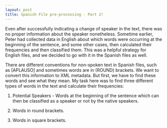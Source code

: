 ```yaml
---
layout: post
title: Spanish File pre-processing - Part 2!
---
```


Even after successfully indicating a change of speaker in the text, there was no proper information about the speaker nonetheless. Sometime earlier, Peter had collected data in English about which words were occurring at the beginning of the sentence, and some other cases, then calculated their frequencies and then classified them. This was a helpful strategy for English files, and we decided to go with it in the Spanish files as well.

There are different conventions for non-spoken text in Spanish files, such as [APLAUSO] and sometimes words are in (ROUND) brackets. We want to convert this information to XML metadata. But first, we have to find these words and see what they mean.
My task here was to find three different types of words in the text and calculate their frequencies:

1. Potential Speakers - Words at the beginning of the sentence which can then be classified as a speaker or not by the native speakers.

2. Words in round brackets.

3. Words in square brackets.
